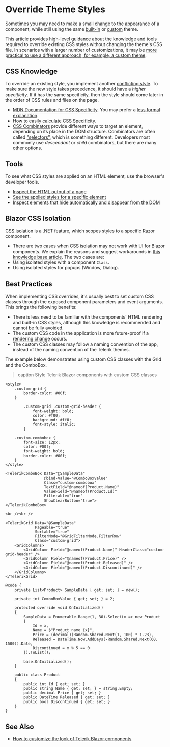 
# Override Theme Styles

Sometimes you may need to make a small change to the appearance of a component, while still using the same [built-in](slug:themes-overview) or [custom](slug:themes-customize) theme.

This article provides high-level guidance about the knowledge and tools required to override existing CSS styles without changing the theme's CSS file. In scenarios with a larger number of customizations, it may be [more practical to use a different approach, for example, a custom theme](slug:common-kb-theme-customization-options).

## CSS Knowledge

To override an existing style, you implement another [conflicting style](https://developer.mozilla.org/en-US/docs/Learn/CSS/Building_blocks/Cascade_and_inheritance#conflicting_rules). To make sure the new style takes precedence, it should have a *higher specificity*. If it has the same specificity, then the style should come later in the order of CSS rules and files on the page.

* [MDN Documentation for CSS Specificity](https://developer.mozilla.org/en-US/docs/Web/CSS/Specificity). You may prefer a [less formal explanation](https://www.smashingmagazine.com/2007/07/css-specificity-things-you-should-know/).
* How to easily [calculate CSS Specificity](https://stuffandnonsense.co.uk/blog/css-specisithity).
* [CSS Combinators](https://developer.mozilla.org/en-US/docs/Learn/CSS/Building_blocks/Selectors/Combinators) provide different ways to target an element, depending on its place in the DOM structure. Combinators are often called ["selectors"](https://developer.mozilla.org/en-US/docs/Learn/CSS/Building_blocks/Selectors), which is something different. Developers most commonly use *descendant* or *child* combinators, but there are many other options.

## Tools

To see what CSS styles are applied on an HTML element, use the browser's developer tools.

* [Inspect the HTML output of a page](https://www.telerik.com/blogs/improve-your-debugging-skills-with-chrome-devtools#inspect-the-generated-html-of-a-control)
* [See the applied styles for a specific element](https://www.telerik.com/blogs/improve-your-debugging-skills-with-chrome-devtools#see-the-applied-styles)
* [Inspect elements that hide automatically and disappear from the DOM](https://www.telerik.com/blogs/improve-your-debugging-skills-with-chrome-devtools-(part-2)#inspect-auto-hiding-tooltips-and-elements)

## Blazor CSS Isolation

[CSS isolation](https://docs.microsoft.com/en-us/aspnet/core/blazor/components/css-isolation) is a .NET feature, which scopes styles to a specific Razor component.

* There are two cases when CSS isolation may not work with UI for Blazor components. We explain the reasons and suggest workarounds in [this knowledge base article](slug:common-kb-css-isolation). The two cases are:
* Using isolated styles with a component `Class`.
* Using isolated styles for popups (Window, Dialog).

## Best Practices

When implementing CSS overrides, it's usually best to set custom CSS classes through the exposed component parameters and event arguments. This brings the following benefits:

* There is less need to be familiar with the components' HTML rendering and built-in CSS styles, although this knowledge is recommended and cannot be fully avoided.
* The custom CSS code in the application is more future-proof if a [rendering change](slug:versions-with-rendering-changes) occurs.
* The custom CSS classes may follow a naming convention of the app, instead of the naming convention of the Telerik themes.

The example below demonstrates using custom CSS classes with the Grid and the ComboBox.

>caption Style Telerik Blazor components with custom CSS classes

````RAZOR
<style>
    .custom-grid {
        border-color: #00f;
    }

        .custom-grid .custom-grid-header {
            font-weight: bold;
            color: #f00;
            background: #ff0;
            font-style: italic;
        }

    .custom-combobox {
        font-size: 12px;
        color: #00f;
        font-weight: bold;
        border-color: #00f;
    }
</style>

<TelerikComboBox Data="@SampleData"
                 @bind-Value="@ComboBoxValue"
                 Class="custom-combobox"
                 TextField="@nameof(Product.Name)"
                 ValueField="@nameof(Product.Id)"
                 Filterable="true"
                 ShowClearButton="true">
</TelerikComboBox>

<br /><br />

<TelerikGrid Data="@SampleData"
             Pageable="true"
             Sortable="true"
             FilterMode="@GridFilterMode.FilterRow"
             Class="custom-grid">
    <GridColumns>
        <GridColumn Field="@nameof(Product.Name)" HeaderClass="custom-grid-header" />
        <GridColumn Field="@nameof(Product.Price)" />
        <GridColumn Field="@nameof(Product.Released)" />
        <GridColumn Field="@nameof(Product.Discontinued)" />
    </GridColumns>
</TelerikGrid>

@code {
    private List<Product> SampleData { get; set; } = new();

    private int ComboBoxValue { get; set; } = 2;

    protected override void OnInitialized()
    {
        SampleData = Enumerable.Range(1, 30).Select(x => new Product
        {
            Id = x,
            Name = $"Product name {x}",
            Price = (decimal)(Random.Shared.Next(1, 100) * 1.23),
            Released = DateTime.Now.AddDays(-Random.Shared.Next(60, 1500)).Date,
            Discontinued = x % 5 == 0
        }).ToList();

        base.OnInitialized();
    }

    public class Product
    {
        public int Id { get; set; }
        public string Name { get; set; } = string.Empty;
        public decimal Price { get; set; }
        public DateTime Released { get; set; }
        public bool Discontinued { get; set; }
    }
}
````

## See Also

* [How to customize the look of Telerik Blazor components](slug:common-kb-theme-customization-options)
